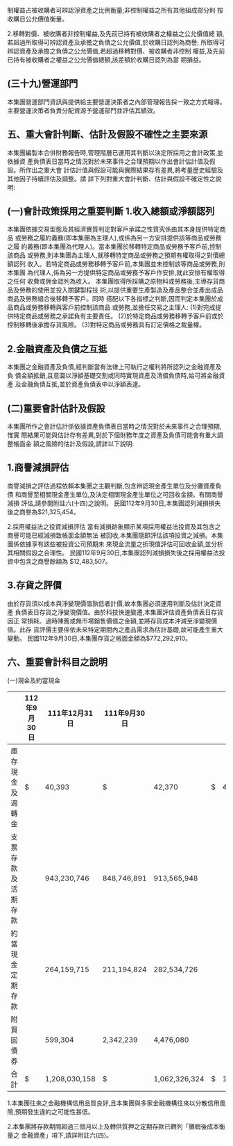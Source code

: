 制權益占被收購者可辨認淨資產之比例衡量;非控制權益之所有其他組成部分則 按收購日公允價值衡量。

2.移轉對價、被收購者非控制權益,及先前已持有被收購者之權益之公允價值總 額,若超過所取得可辨認資產及承擔之負債之公允價值,於收購日認列為商譽; 所取得可辨認資產及承擔之負債之公允價值,若超過移轉對價、被收購者非控制 權益,及先前已持有被收購者之權益之公允價值總額,該差額於收購日認列為當 期損益。

## (三十九)營運部門

本集團營運部門資訊與提供給主要營運決策者之內部管理報告採一致之方式報導。 主要營運決策者負責分配資源予營運部門並評估其績效。

## 五、重大會計判斷、估計及假設不確性之主要來源

本集團編製本合併財務報告時,管理階層已運用其判斷以決定所採用之會計政策,並依據資 產負債表日當時之情況對於未來事件之合理預期以作出會計估計值及假設。所作出之重大會 計估計值與假設可能與實際結果存有差異,將考量歷史經驗及其他因子持續評估及調整。請 詳下列對重大會計判斷、估計與假設不確定性之說明:

## (一)會計政策採用之重要判斷 1.收入總額或淨額認列

本集團依據交易型態及其經濟實質判定對客戶承諾之性質究係由其本身提供特定商品 或勞務之履約義務(即本集團為主理人),或係為另一方安排提供該等商品或勞務之履 約義務(即本集團為代理人)。當本集團於移轉特定商品或勞務予客戶前,控制該商品 或勞務,則本集團為主理人,就移轉特定商品或勞務之預期有權取得之對價總額認列 收入。若特定商品或勞務移轉予客戶前,本集團並未控制該等商品或勞務,則本集團 為代理人,係為另一方提供特定商品或勞務予客戶作安排,就此安排有權取得之任何 收費或佣金認列為收入。 本集團取得所採購之原物料或勞務後,主導存貨商品及勞務的使用並投入關鍵製程技 術,以提供重要生產製造及產品整合並產出成品商品及勞務組合後移轉予客戶。同時 搭配以下各指標之判斷,因而判定本集團於成品商品或勞務移轉與客戶前控制該商品 或勞務,並擔任交易之主理人:
(1)對完成提供特定商品或勞務之承諾負有主要責任。 (2)於特定商品或勞務移轉予客戶前或於控制移轉後承擔存貨風險。 (3)對特定商品或勞務具有訂定價格之裁量權。

## 2.金融資產及負債之互抵

本集團之金融資產及負債,經判斷當有法律上可執行之權利將所認列之金融資產及負 債金額抵銷,且意圖以淨額基礎交割或同時實現資產及清償負債時,始可將金融資產 及金融負債互抵,並於資產負債表中以淨額表達。

## (二)重要會計估計及假設

本集團所作之會計估計係依據資產負債表日當時之情況對於未來事件之合理預期,惟實 際結果可能與估計存有差異,對於下個財務年度之資產及負債可能會有重大調整帳面金 額之風險的估計及假設,請詳以下說明:

## 1.商譽減損評估

商譽減損之評估過程依賴本集團之主觀判斷,包含辨認現金產生單位及分攤資產負債 和商譽至相關現金產生單位,及決定相關現金產生單位之可回收金額。有關商譽減損 評估,請參閱附註六(十四)之說明。 民國112年9月30日,本集團認列減損損失後之商譽為$21,325,454。

2.採用權益法之投資減損評估 當有減損跡象顯示某項採用權益法投資及其包含之商譽可能已經減損致帳面金額無法 被回收,本集團隨即評估該項投資之減損。本集團係依據享有該些被投資公司預期未 來現金流量之折現值評估可回收金額,並分析其相關假設之合理性。 民國112年9月30日,本集團認列減損損失後之採用權益法投資中包含之商譽餘額為 $12,483,507。

## 3.存貨之評價

由於存貨須以成本與淨變現價值孰低者計價,故本集團必須運用判斷及估計決定資產 負債表日存貨之淨變現價值。由於科技快速變遷,本集團評估資產負債表日存貨因正 常損耗、過時陳舊或無市場銷售價值之金額,並將存貨成本沖減至淨變現價值。此存 貨評價主要係依未來特定期間內之產品需求為估計基礎,故可能產生重大變動。 民國112年9月30日,本集團存貨之帳面金額為$772,292,910。

## 六、重要會計科目之說明

(一)現金及約當現金

|                    | 112年9月30日   | 111年12月31日   | 111年9月30日   |               |    |               |
|--------------------|----------------|-----------------|----------------|---------------|----|---------------|
| 庫存現金及週轉金   | $              | 40,393          | $              | 42,370        | $  | 44,879        |
| 支票存款及活期存款 |                | 943,230,746     | 848,746,891    | 913,565,948   |    |               |
| 約當現金 定期存款  |                | 264,159,715     | 211,194,824    | 282,534,726   |    |               |
| 附買回債券         |                | 599,304         | 2,342,239      | 4,476,080     |    |               |
| 合計               | $              | 1,208,030,158   | $              | 1,062,326,324 | $  | 1,200,621,633 |

1.本集團往來之金融機構信用品質良好,且本集團與多家金融機構往來以分散信用風 險,預期發生違約之可能性甚低。

2.本集團將存款期間超過三個月以上及轉供質押之定期存款已轉列「攤銷後成本衡量之 金融資產」項下,請詳附註六(四)。